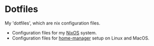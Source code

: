 # Dotfiles

My 'dotfiles', which are nix configuration files.

- Configuration files for my [NixOS][] system.
- Configuration files for [home-manager][] setup on Linux and MacOS.

[nixos]: https://nixos.org/
[home-manager]: https://github.com/rycee/home-manager
